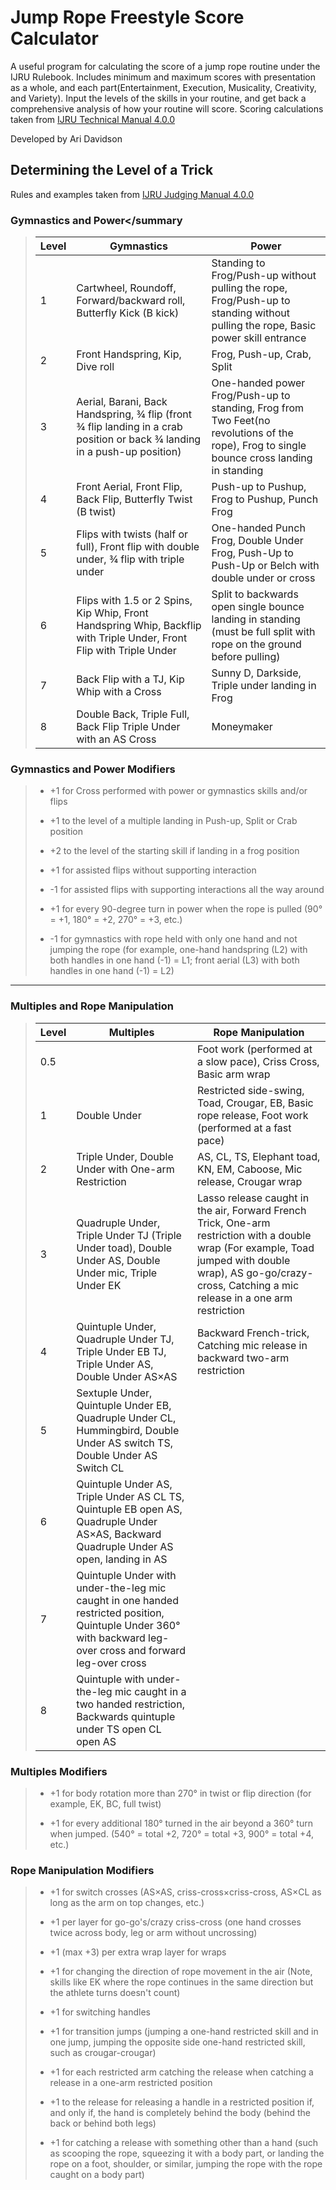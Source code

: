 # Jump Rope Freestyle Score Calculator


A useful program for calculating the score of a jump rope routine under the IJRU Rulebook. Includes minimum and maximum scores with presentation as a whole, and each part(Entertainment, Execution, Musicality, Creativity, and Variety). Input the levels of the skills in your routine, and get back a comprehensive analysis of how your routine will score. Scoring calculations taken from [IJRU Technical Manual 4.0.0](https://rules.ijru.sport/technical-manual/calculations/freestyle/single-rope)

Developed by Ari Davidson

## Determining the Level of a Trick
Rules and examples taken from [IJRU Judging Manual 4.0.0](https://rules.ijru.sport/judging-manual/freestyle/single-rope/difficulty)

### Gymnastics and Power</summary

> | Level | Gymnastics | Power |
> | ----- | -------- | -------- |
> | 1     | Cartwheel, Roundoff, Forward/backward roll, Butterfly Kick (B kick) | Standing to Frog/Push-up without pulling the rope, Frog/Push-up to standing without pulling the rope, Basic power skill entrance |
> | 2     | Front Handspring, Kip, Dive roll | Frog, Push-up, Crab, Split | 
> | 3     | Aerial, Barani, Back Handspring, ¾ flip (front ¾ flip landing in a crab position or back ¾ landing in a push-up position)| One-handed power Frog/Push-up to standing, Frog from Two Feet(no revolutions of the rope), Frog to single bounce cross landing in standing |
> | 4     | Front Aerial, Front Flip, Back Flip, Butterfly Twist (B twist) | Push-up to Pushup, Frog to Pushup, Punch Frog |
> | 5     | Flips with twists (half or full), Front flip with double under, ¾ flip  with triple under  | One-handed Punch Frog, Double Under Frog, Push-Up to Push-Up or Belch with double under or cross |
> | 6     | Flips with 1.5 or 2 Spins, Kip Whip, Front Handspring Whip, Backflip with Triple Under, Front Flip with Triple Under | Split to backwards open single bounce landing in standing (must be full split with rope on the ground before pulling) |
> | 7     | Back Flip with a TJ, Kip Whip with a Cross  | Sunny D, Darkside, Triple under landing in Frog |
> | 8     | Double Back, Triple Full, Back Flip Triple Under with an AS Cross | Moneymaker |
> 
### Gymnastics and Power Modifiers
> - +1 for Cross performed with power or gymnastics skills and/or flips
> 
> - +1 to the level of a multiple landing in Push-up, Split or Crab position
> 
> - +2 to the level of the starting skill if landing in a frog position
> 
> - +1 for assisted flips without supporting interaction
> 
> - -1 for assisted flips with supporting interactions all the way around
> 
> - +1 for every 90-degree turn in power when the rope is pulled (90° = +1, 180° = +2, 270° = +3, etc.)
> 
> - -1 for gymnastics with rope held with only one hand and not jumping the rope (for example, one-hand handspring (L2) with both handles in one hand (-1) = L1; front aerial (L3) with both handles in one hand (-1) = L2)
>
--------------------------------------------------
### Multiples and Rope Manipulation
> | Level | Multiples | Rope Manipulation |
> | ----- | -------- | ----- |
> | 0.5   |          | Foot work (performed at a slow pace), Criss Cross, Basic arm wrap | 
> | 1     | Double Under | Restricted side-swing, Toad, Crougar, EB, Basic rope release, Foot work (performed at a fast pace) |
> | 2     | Triple Under, Double Under with One-arm Restriction | AS, CL, TS, Elephant toad, KN, EM, Caboose, Mic release, Crougar wrap |
> | 3     | Quadruple Under, Triple Under TJ (Triple Under toad), Double Under AS, Double Under mic, Triple Under EK  | Lasso release caught in the air, Forward French Trick, One-arm restriction with a double wrap (For example, Toad jumped with double wrap), AS go-go/crazy-cross, Catching a mic release in a one arm restriction |
> | 4     | Quintuple Under, Quadruple Under TJ, Triple Under EB TJ, Triple Under AS, Double Under AS×AS | Backward French-trick, Catching mic release in backward two-arm restriction |
> | 5     | Sextuple Under, Quintuple Under EB, Quadruple Under CL, Hummingbird, Double Under AS switch TS, Double Under AS Switch CL |
> | 6     | Quintuple Under AS, Triple Under AS CL TS, Quintuple EB open AS, Quadruple Under AS×AS, Backward Quadruple Under AS open, landing in AS |
> | 7     | Quintuple Under with under-the-leg mic caught in one handed restricted position, Quintuple Under 360° with backward leg-over cross and forward leg-over cross |
> | 8     | Quintuple with under-the-leg mic caught in a two handed restriction, Backwards quintuple under TS open CL open AS |
>
### Multiples Modifiers
> - +1 for body rotation more than 270° in twist or flip direction (for example, EK, BC, full twist)
> 
> - +1 for every additional 180° turned in the air beyond a 360° turn when jumped. (540° = total +2, 720° = total +3, 900° = total +4, etc.)
> 
### Rope Manipulation Modifiers
> - +1 for switch crosses (AS×AS, criss-cross×criss-cross, AS×CL as long as the arm on top changes, etc.)
> 
> - +1 per layer for go-go's/crazy criss-cross (one hand crosses twice across body, leg or arm without uncrossing)
> 
> - +1 (max +3) per extra wrap layer for wraps
> 
> - +1 for changing the direction of rope movement in the air (Note, skills like EK where the rope continues in the same direction but the athlete turns doesn't count)
> 
> - +1 for switching handles
> 
> - +1 for transition jumps (jumping a one-hand restricted skill and in one jump, jumping the opposite side one-hand restricted skill, such as crougar-crougar)
> 
> - +1 for each restricted arm catching the release when catching a release in a one-arm restricted position
> 
> - +1 to the release for releasing a handle in a restricted position if, and only if, the hand is completely behind the body (behind the back or behind both legs)
> 
> - +1 for catching a release with something other than a hand (such as scooping the rope, squeezing it with a body part, or landing the rope on a foot, shoulder, or similar, jumping the rope with the rope caught on a body part)
